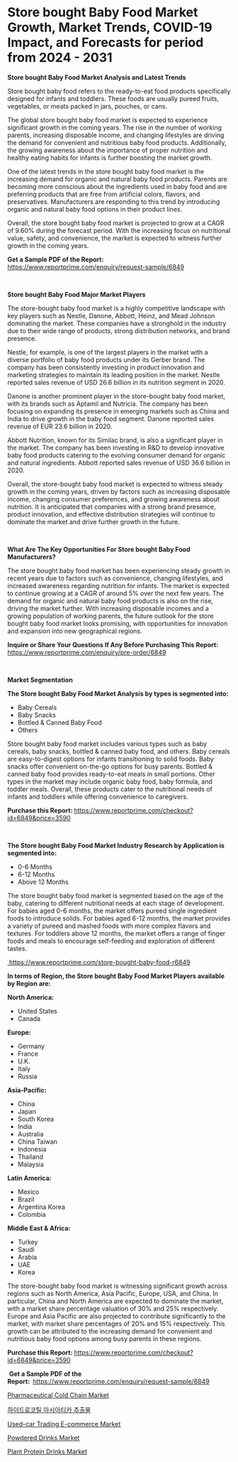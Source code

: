 <p><h1>Store bought Baby Food Market Growth, Market Trends, COVID-19 Impact, and Forecasts for period from 2024 - 2031</h1></p><p><strong>Store bought Baby Food Market Analysis and Latest Trends</strong></p>
<p><p>Store bought baby food refers to the ready-to-eat food products specifically designed for infants and toddlers. These foods are usually pureed fruits, vegetables, or meats packed in jars, pouches, or cans.</p><p>The global store bought baby food market is expected to experience significant growth in the coming years. The rise in the number of working parents, increasing disposable income, and changing lifestyles are driving the demand for convenient and nutritious baby food products. Additionally, the growing awareness about the importance of proper nutrition and healthy eating habits for infants is further boosting the market growth.</p><p>One of the latest trends in the store bought baby food market is the increasing demand for organic and natural baby food products. Parents are becoming more conscious about the ingredients used in baby food and are preferring products that are free from artificial colors, flavors, and preservatives. Manufacturers are responding to this trend by introducing organic and natural baby food options in their product lines.</p><p>Overall, the store bought baby food market is projected to grow at a CAGR of 9.60% during the forecast period. With the increasing focus on nutritional value, safety, and convenience, the market is expected to witness further growth in the coming years.</p></p>
<p><strong>Get a Sample PDF of the Report:&nbsp;</strong> <a href="https://www.reportprime.com/enquiry/request-sample/6849">https://www.reportprime.com/enquiry/request-sample/6849</a></p>
<p>&nbsp;</p>
<p><strong>Store bought Baby Food Major Market Players</strong></p>
<p><p>The store-bought baby food market is a highly competitive landscape with key players such as Nestle, Danone, Abbott, Heinz, and Mead Johnson dominating the market. These companies have a stronghold in the industry due to their wide range of products, strong distribution networks, and brand presence.</p><p>Nestle, for example, is one of the largest players in the market with a diverse portfolio of baby food products under its Gerber brand. The company has been consistently investing in product innovation and marketing strategies to maintain its leading position in the market. Nestle reported sales revenue of USD 26.6 billion in its nutrition segment in 2020.</p><p>Danone is another prominent player in the store-bought baby food market, with its brands such as Aptamil and Nutricia. The company has been focusing on expanding its presence in emerging markets such as China and India to drive growth in the baby food segment. Danone reported sales revenue of EUR 23.6 billion in 2020.</p><p>Abbott Nutrition, known for its Similac brand, is also a significant player in the market. The company has been investing in R&D to develop innovative baby food products catering to the evolving consumer demand for organic and natural ingredients. Abbott reported sales revenue of USD 36.6 billion in 2020.</p><p>Overall, the store-bought baby food market is expected to witness steady growth in the coming years, driven by factors such as increasing disposable income, changing consumer preferences, and growing awareness about nutrition. It is anticipated that companies with a strong brand presence, product innovation, and effective distribution strategies will continue to dominate the market and drive further growth in the future.</p></p>
<p>&nbsp;</p>
<p><strong>What Are The Key Opportunities For Store bought Baby Food Manufacturers?</strong></p>
<p><p>The store bought baby food market has been experiencing steady growth in recent years due to factors such as convenience, changing lifestyles, and increased awareness regarding nutrition for infants. The market is expected to continue growing at a CAGR of around 5% over the next few years. The demand for organic and natural baby food products is also on the rise, driving the market further. With increasing disposable incomes and a growing population of working parents, the future outlook for the store bought baby food market looks promising, with opportunities for innovation and expansion into new geographical regions.</p></p>
<p><strong>Inquire or Share Your Questions If Any Before Purchasing This Report:</strong> <a href="https://www.reportprime.com/enquiry/pre-order/6849">https://www.reportprime.com/enquiry/pre-order/6849</a></p>
<p>&nbsp;</p>
<p><strong>Market Segmentation</strong></p>
<p><strong>The Store bought Baby Food Market Analysis by types is segmented into:</strong></p>
<p><ul><li>Baby Cereals</li><li>Baby Snacks</li><li>Bottled & Canned Baby Food</li><li>Others</li></ul></p>
<p><p>Store bought baby food market includes various types such as baby cereals, baby snacks, bottled & canned baby food, and others. Baby cereals are easy-to-digest options for infants transitioning to solid foods. Baby snacks offer convenient on-the-go options for busy parents. Bottled & canned baby food provides ready-to-eat meals in small portions. Other types in the market may include organic baby food, baby formula, and toddler meals. Overall, these products cater to the nutritional needs of infants and toddlers while offering convenience to caregivers.</p></p>
<p><strong>Purchase this Report:&nbsp;</strong><a href="https://www.reportprime.com/checkout?id=6849&price=3590">https://www.reportprime.com/checkout?id=6849&price=3590</a></p>
<p>&nbsp;</p>
<p><strong>The Store bought Baby Food Market Industry Research by Application is segmented into:</strong></p>
<p><ul><li>0-6 Months</li><li>6-12 Months</li><li>Above 12 Months</li></ul></p>
<p><p>The store bought baby food market is segmented based on the age of the baby, catering to different nutritional needs at each stage of development. For babies aged 0-6 months, the market offers pureed single ingredient foods to introduce solids. For babies aged 6-12 months, the market provides a variety of pureed and mashed foods with more complex flavors and textures. For toddlers above 12 months, the market offers a range of finger foods and meals to encourage self-feeding and exploration of different tastes.</p></p>
<p><a href="https://www.reportprime.com/store-bought-baby-food-r6849">&nbsp;https://www.reportprime.com/store-bought-baby-food-r6849</a></p>
<p><strong>In terms of Region, the Store bought Baby Food Market Players available by Region are:</strong></p>
<p>
    <p> <strong> North America: </strong>
        <ul>
            <li>United States</li>
            <li>Canada</li>
        </ul>
        </p> 
    <p> <strong> Europe: </strong>
        <ul>
            <li>Germany</li>
            <li>France</li>
            <li>U.K.</li>
            <li>Italy</li>
            <li>Russia</li>
        </ul>
        </p> 
    <p> <strong> Asia-Pacific: </strong>
        <ul>
            <li>China</li>
            <li>Japan</li>
            <li>South Korea</li>
            <li>India</li>
            <li>Australia</li>
            <li>China Taiwan</li>
            <li>Indonesia</li>
            <li>Thailand</li>
            <li>Malaysia</li>
        </ul>
        </p> 
    <p> <strong> Latin America: </strong>
        <ul>
            <li>Mexico</li>
            <li>Brazil</li>
            <li>Argentina Korea</li>
            <li>Colombia</li>
        </ul>
        </p> 
    <p> <strong> Middle East & Africa: </strong>
        <ul>
            <li>Turkey</li>
            <li>Saudi</li>
            <li>Arabia</li>
            <li>UAE</li>
            <li>Korea</li>
        </ul>
    </p>
    </p>
<p><p>The store-bought baby food market is witnessing significant growth across regions such as North America, Asia Pacific, Europe, USA, and China. In particular, China and North America are expected to dominate the market, with a market share percentage valuation of 30% and 25% respectively. Europe and Asia Pacific are also projected to contribute significantly to the market, with market share percentages of 20% and 15% respectively. This growth can be attributed to the increasing demand for convenient and nutritious baby food options among busy parents in these regions.</p></p>
<p><strong>Purchase this Report: </strong><a href="https://www.reportprime.com/checkout?id=6849&price=3590">https://www.reportprime.com/checkout?id=6849&price=3590</a></p>
<p>&nbsp;<strong>Get a Sample PDF of the Report:&nbsp;&nbsp;</strong><a href="https://www.reportprime.com/enquiry/request-sample/6849">https://www.reportprime.com/enquiry/request-sample/6849</a></p>
<p><strong></strong></p>
<p><p><a href="https://issuu.com/reportprime-2/docs/pharmaceutical-cold-chain-market-size-2030.pptx">Pharmaceutical Cold Chain Market</a></p><p><a href="https://medium.com/@treyhettinger2023/%ED%95%98%EC%9D%B4%EB%93%9C%EB%A1%9C%ED%82%A4%ED%8B%B8-%EC%95%84%EC%8B%9C%EC%95%84%ED%8B%B0%EC%B9%B4-%EC%B6%94%EC%B6%9C%EB%AC%BC-%EC%8B%9C%EC%9E%A5-%EB%8F%99%ED%96%A5-%EC%8B%9C%EC%9E%A5-%EC%84%B8%EB%B6%84%ED%99%94%EC%9D%98-%EC%83%81%EC%84%B8-%EC%97%B0%EA%B5%AC-%EB%B0%8F-%EC%8B%A0%ED%9D%A5-%ED%8A%B8%EB%A0%8C%EB%93%9C%EC%9D%98-%EC%A4%91%EC%9A%94%EC%84%B1-%EB%B6%84%EC%84%9D-3972245b152d">하이드로코틸 아시아티카 추출물</a></p><p><a href="https://medium.com/@patriciahanson2013/global-used-car-trading-e-commerce-market-is-projected-to-grow-at-a-cagr-of-10-6-c14a4801073d">Used-car Trading E-commerce Market</a></p><p><a href="https://github.com/CliffMedina6/Market-Research-Report-List-5/blob/main/powdered-drinks-market.md">Powdered Drinks Market</a></p><p><a href="https://github.com/provorikovar/Market-Research-Report-List-5/blob/main/plant-protein-drinks-market.md">Plant Protein Drinks Market</a></p></p>